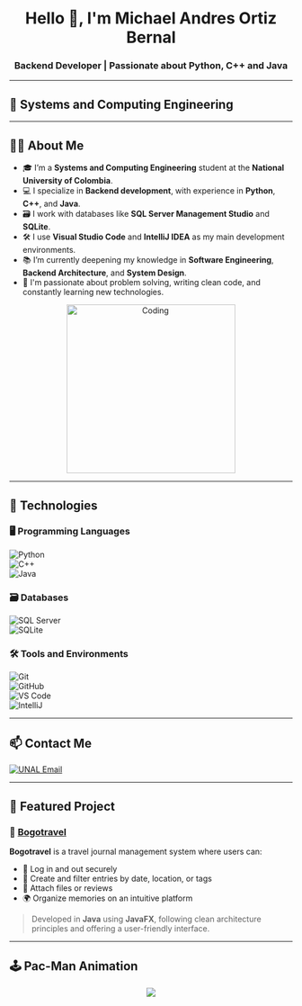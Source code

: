 <h1 align="center">Hello 👋, I'm Michael Andres Ortiz Bernal</h1>
<h3 align="center">Backend Developer | Passionate about Python, C++ and Java</h3>

---

## 🚀 Systems and Computing Engineering

---

## 🧑‍💻 About Me

- 🎓 I’m a **Systems and Computing Engineering** student at the **National University of Colombia**.  
- 💻 I specialize in **Backend development**, with experience in **Python**, **C++**, and **Java**.  
- 🗃️ I work with databases like **SQL Server Management Studio** and **SQLite**.  
- 🛠️ I use **Visual Studio Code** and **IntelliJ IDEA** as my main development environments.  
- 📚 I’m currently deepening my knowledge in **Software Engineering**, **Backend Architecture**, and **System Design**.  
- 🌱 I'm passionate about problem solving, writing clean code, and constantly learning new technologies.  

<p align="center">
  <img alt="Coding" width="300" src="https://cdn.dribbble.com/users/1162077/screenshots/3848914/programmer.gif" />
</p>

---

## 🧰 Technologies

### 🖥️ Programming Languages

![Python](https://img.shields.io/badge/Python-3776AB?style=for-the-badge&logo=python&logoColor=white)  
![C++](https://img.shields.io/badge/C++-00599C?style=for-the-badge&logo=c%2b%2b&logoColor=white)  
![Java](https://img.shields.io/badge/Java-ED8B00?style=for-the-badge&logo=java&logoColor=white)

### 🗃️ Databases

![SQL Server](https://img.shields.io/badge/SQL_Server-CC2927?style=for-the-badge&logo=microsoft-sql-server&logoColor=white)  
![SQLite](https://img.shields.io/badge/SQLite-07405E?style=for-the-badge&logo=sqlite&logoColor=white)

### 🛠️ Tools and Environments

![Git](https://img.shields.io/badge/Git-F05032?style=for-the-badge&logo=git&logoColor=white)  
![GitHub](https://img.shields.io/badge/GitHub-181717?style=for-the-badge&logo=github)  
![VS Code](https://img.shields.io/badge/VS_Code-007ACC?style=for-the-badge&logo=visual-studio-code&logoColor=white)  
![IntelliJ](https://img.shields.io/badge/IntelliJ_IDEA-000000?style=for-the-badge&logo=intellij-idea&logoColor=white)

---

## 📫 Contact Me

[![UNAL Email](https://img.shields.io/badge/Email-mortizbe@unal.edu.co-D14836?style=for-the-badge&logo=gmail&logoColor=white)](mailto:mortizbe@unal.edu.co)

---

## 📌 Featured Project

### 🔹 [Bogotravel](https://github.com/adrianyebid/ingenieria-software1-grupo-naruto)

**Bogotravel** is a travel journal management system where users can:

- 🔐 Log in and out securely  
- 📝 Create and filter entries by date, location, or tags  
- 📎 Attach files or reviews  
- 🌍 Organize memories on an intuitive platform  

> Developed in **Java** using **JavaFX**, following clean architecture principles and offering a user-friendly interface.

---

## 🕹️ Pac-Man Animation

<p align="center">
  <img src="https://raw.githubusercontent.com/Maicol-Ortiz/profile-readme-generator/main/profile-3d-contrib/profile-pacman.svg" />
</p>
